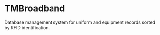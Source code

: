 # TMBroadband
Database management system for uniform and equipment records sorted by RFID identification. 
